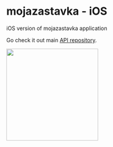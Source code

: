 # mojazastavka - iOS
iOS version of mojazastavka application

Go check it out main [API repository](https://github.com/JozefCipa/mojazastavka_api).

<img src="http://i.imgur.com/QiRPtBi.jpg" width="240">
